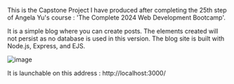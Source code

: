 This is the Capstone Project I have produced after completing the 25th step of Angela Yu's course : 'The Complete 2024 Web Development Bootcamp'.

It is a simple blog where you can create posts. The elements created will not persist as no database is used in this version. The blog site is built with Node.js, Express, and EJS.

![image](https://github.com/user-attachments/assets/554bfcd5-552f-489c-8677-fcbda6fda553)

It is launchable on this address : http://localhost:3000/
